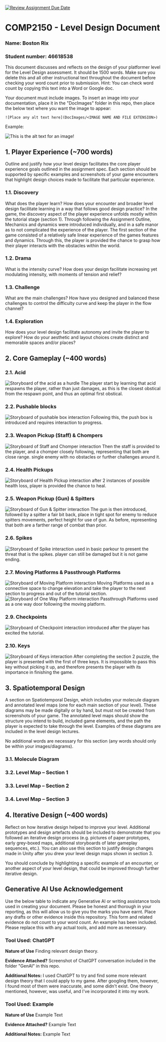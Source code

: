 [![Review Assignment Due Date](https://classroom.github.com/assets/deadline-readme-button-24ddc0f5d75046c5622901739e7c5dd533143b0c8e959d652212380cedb1ea36.svg)](https://classroom.github.com/a/YyUO0xtt)
# COMP2150  - Level Design Document
### Name: Boston Rix
### Student number: 46618538

This document discusses and reflects on the design of your platformer level for the Level Design assessment. It should be 1500 words. Make sure you delete this and all other instructional text throughout the document before checking your word count prior to submission. Hint: You can check word count by copying this text into a Word or Google doc.

Your document must include images. To insert an image into your documentation, place it in the "DocImages" folder in this repo, then place the below text where you want the image to appear:

```
![Place any alt text here](DocImages/<IMAGE NAME AND FILE EXTENSION>)
```

Example:

![This is the alt text for an image!](DocImages/exampleimage.png)

## 1. Player Experience (~700 words)
Outline and justify how your level design facilitates the core player experience goals outlined in the assignment spec. Each section should be supported by specific examples and screenshots of your game encounters that highlight design choices made to facilitate that particular experience.

### 1.1. Discovery
What does the player learn? How does your encounter and broader level design facilitate learning in a way that follows good design practice?
In the game, the discovery aspect of the player experience unfolds mostly within the tutorial stage (section 1). Through following the Assignment Outline, Mechanics and dynamics were introduced individually, and in a safe manor as to not complicated the experience of the player. The first section of the game consisted of a relatively safe linear experience of the games features and dynamics.
Through this, the player is provided the chance to grasp how their player interacts with the obstacles within the world.











### 1.2. Drama
What is the intensity curve? How does your design facilitate increasing yet modulating intensity, with moments of tension and relief? 

### 1.3. Challenge
What are the main challenges? How have you designed and balanced these challenges to control the difficulty curve and keep the player in the flow channel?

### 1.4. Exploration
How does your level design facilitate autonomy and invite the player to explore? How do your aesthetic and layout choices create distinct and memorable spaces and/or places?

## 2. Core Gameplay (~400 words)
### 2.1. Acid
![Storyboard of the acid as a hurdle](DocImages/acidStory.png)
The player start by learning that acid respawns the player, rather than just damages, as this is the closest obstical from the respawn point, and thus an optimal first obstical.
### 2.2. Pushable blocks
![Storyboard of pushable box interaction](DocImages/Pushable.png)
Following this, the push box is introduced and requires interaction to progress.
### 2.3. Weapon Pickup (Staff) & Chompers
![Storyboard of Staff and Chomper interaction](DocImages/Staff&ChomperStory.png)
Then the staff is provided to the player, and a chomper closely following, representing that both are close range.
single enemy with no obstacles or further challenges around it.
### 2.4. Health Pickups
![Storyboard of Health Pickup interaction](DocImages/HealthStory.png)
after 2 instances of possible health loss, player is provided the chance to heal.
### 2.5. Weapon Pickup (Gun) & Spitters
![Storyboard of Gun & Spitter interaction](DocImages/GunStory.png)
The gun is then introduced, followed by a spitter a fair bit back, place in tight spot for enemy to reduce spitters movements, perfect height for use of gun. As before, representing that both are a farther range of combat than prior.
### 2.6. Spikes
![Storyboard of Spike interaction](DocImages/spikes.png)
used in basic parkour to present the threat that is the spikes. player can still be damaged but it is not game ending.
### 2.7. Moving Platforms & Passthrough Platforms
![Storyboard of Moving Platform interaction](DocImages/MPStory.png)
Moving Platforms used as a connective space to change elevation and take the player to the next section to progress and out of the tutorial section.
![Storyboard of One Way Platform interaction](DocImages/OWPStory.png)
Passthrough Platforms used as a one way door following the moving platform.
### 2.9. Checkpoints
![Storyboard of Checkpoint interaction](DocImages/Checkpoint.png)
introduced after the player has excited the tutorial.
### 2.10. Keys
![Storyboard of Keys interaction](DocImages/Keys.png)
After completing the section 2 puzzle, the player is presented with the first of three keys.
It is impossible to pass this key without picking it up, and therefore presents the player with its importance in finishing the game.


## 3. Spatiotemporal Design
A section on Spatiotemporal Design, which includes your molecule diagram and annotated level maps (one for each main section of your level). These diagrams may be made digitally or by hand, but must not be created from screenshots of your game. The annotated level maps should show the structure you intend to build, included game elements, and the path the player is expected to take through the level. Examples of these diagrams are included in the level design lectures.

No additional words are necessary for this section (any words should only be within your images/diagrams).
 
### 3.1. Molecule Diagram

### 3.2. Level Map – Section 1

### 3.3.	Level Map – Section 2

### 3.4.	Level Map – Section 3

## 4. Iterative Design (~400 words)
Reflect on how iterative design helped to improve your level. Additional prototypes and design artefacts should be included to demonstrate that you followed an iterative design process (e.g. pictures of paper prototypes, early grey-boxed maps, additional storyboards of later gameplay sequences, etc.). You can also use this section to justify design changes made in Unity after you drew your level design maps shown in section 3. 

You should conclude by highlighting a specific example of an encounter, or another aspect of your level design, that could be improved through further iterative design.

## Generative AI Use Acknowledgement

Use the below table to indicate any Generative AI or writing assistance tools used in creating your document. Please be honest and thorough in your reporting, as this will allow us to give you the marks you have earnt. Place any drafts or other evidence inside this repository. This form and related evidence do not count to your word count.
An example has been included. Please replace this with any actual tools, and add more as necessary.


### Tool Used: ChatGPT
**Nature of Use** Finding relevant design theory.

**Evidence Attached?** Screenshot of ChatGPT conversation included in the folder "GenAI" in this repo.

**Additional Notes:** I used ChatGPT to try and find some more relevant design theory that I could apply to my game. After googling them, however, I found most of them were inaccurate, and some didn't exist. One theory mentioned, however, was useful, and I've incorporated it into my work.

### Tool Used: Example
**Nature of Use** Example Text

**Evidence Attached?** Example Text

**Additional Notes:** Example Text


